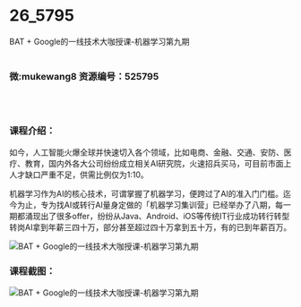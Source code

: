 # 26_5795
BAT + Google的一线技术大咖授课-机器学习第九期
<br/></br>
<h3>微:mukewang8 资源编号：525795</h3>
<br/></br>
<h3>课程介绍：</h3>
<p>如今，人工智能火爆全球并快速切入各个领域，比如电商、金融、交通、安防、医疗、教育，国内外各大公司纷纷成立相关AI研究院，火速招兵买马，可目前市面上人才缺口严重不足，供需比例仅为1:10。</p>
<p><a title="查看与 机器学习 相关的文章" target="_blank">机器学习</a>作为AI的核心技术，可谓掌握了机器学习，便跨过了AI的准入门门槛。迄今为止，专为找AI或转行AI量身定做的「机器学习集训营」已经举办了八期，每一期都涌现出了很多offer，纷纷从Java、Android、iOS等传统IT行业成功转行转型转岗AI拿到年薪三四十万，部分甚至超过四十万拿到五十万，有的已到年薪百万。</p>
<p><img src="https://www.ko996.com/wp-content/uploads/img/2019/07/1-65-300x147.png" alt="BAT + Google的一线技术大咖授课-机器学习第九期"></p>
<h3>课程截图：</h3>
<p><img src="https://www.ko996.com/wp-content/uploads/img/2019/07/2-56.png" alt="BAT + Google的一线技术大咖授课-机器学习第九期"></p>
